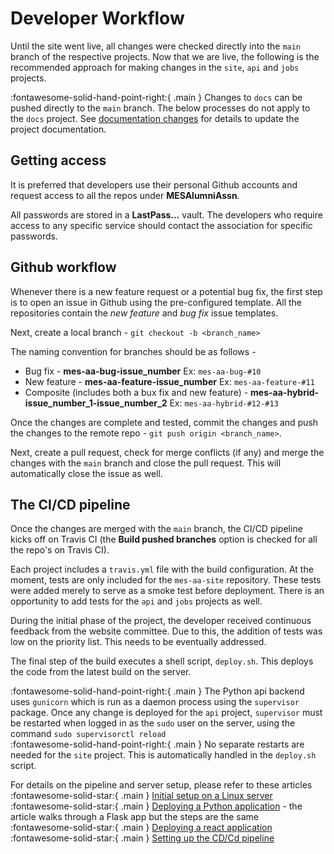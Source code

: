 # Developer Workflow

Until the site went live, all changes were checked directly into the `main` branch of the respective projects. Now that we are live, the following is the recommended approach for making changes in the `site`, `api` and `jobs` projects.

:fontawesome-solid-hand-point-right:{ .main } Changes to `docs` can be pushed directly to the `main` branch. The below processes do not apply to the `docs` project. See [documentation changes](documentation.md) for details to update the project documentation.

## **Getting access**

It is preferred that developers use their personal Github accounts and request access to all the repos under **MESAlumniAssn**.

All passwords are stored in a **LastPass...** vault. The developers who require access to any specific service should contact the association for specific passwords.

## **Github workflow**

Whenever there is a new feature request or a potential bug fix, the first step is to open an issue in Github using the pre-configured template. All the repositories contain the _new feature_ and _bug fix_ issue templates.

Next, create a local branch - `git checkout -b <branch_name>`

The naming convention for branches should be as follows -

- Bug fix - **mes-aa-bug-issue_number** Ex: `mes-aa-bug-#10`
- New feature - **mes-aa-feature-issue_number** Ex: `mes-aa-feature-#11`
- Composite (includes both a bux fix and new feature) - **mes-aa-hybrid-issue_number_1-issue_number_2** Ex: `mes-aa-hybrid-#12-#13`

Once the changes are complete and tested, commit the changes and push the changes to the remote repo - `git push origin <branch_name>`.

Next, create a pull request, check for merge conflicts (if any) and merge the changes with the `main` branch and close the pull request. This will automatically close the issue as well.

## **The CI/CD pipeline**

Once the changes are merged with the `main` branch, the CI/CD pipeline kicks off on Travis CI (the **Build pushed branches** option is checked for all the repo's on Travis CI).

Each project includes a `travis.yml` file with the build configuration. At the moment, tests are only included for the `mes-aa-site` repository. These tests were added merely to serve as a smoke test before deployment. There is an opportunity to add tests for the `api` and `jobs` projects as well.

During the initial phase of the project, the developer received continuous feedback from the website committee. Due to this, the addition of tests was low on the priority list. This needs to be eventually addressed.

The final step of the build executes a shell script, `deploy.sh`. This deploys the code from the latest build on the server.

:fontawesome-solid-hand-point-right:{ .main } The Python api backend uses `gunicorn` which is run as a daemon process using the `supervisor` package. Once any change is deployed for the `api` project, `supervisor` must be restarted when logged in as the `sudo` user on the server, using the command `sudo supervisorctl reload`<br />
:fontawesome-solid-hand-point-right:{ .main } No separate restarts are needed for the `site` project. This is automatically handled in the `deploy.sh` script.

For details on the pipeline and server setup, please refer to these articles <br />
:fontawesome-solid-star:{ .main } [Initial setup on a Linux server](https://www.codedisciples.in/linux-vps-deployment1.html)<br />
:fontawesome-solid-star:{ .main } [Deploying a Python application](https://www.codedisciples.in/linux-vps-deployment1.html) - the article walks through a Flask app but the steps are the same<br />
:fontawesome-solid-star:{ .main } [Deploying a react application](https://www.codedisciples.in/react-deployment.html)<br />
:fontawesome-solid-star:{ .main } [Setting up the CD/Cd pipeline](https://www.codedisciples.in/travis-digitalocean.html)<br />
